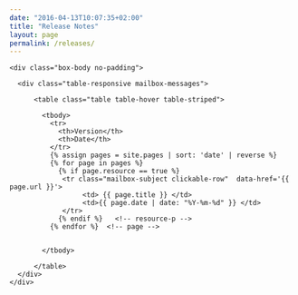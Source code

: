 ```yaml
---
date: "2016-04-13T10:07:35+02:00"
title: "Release Notes"
layout: page
permalink: /releases/
---
```



<ul>

</ul>

<div class="content body">

  <div class="box box-primary">

    <div class="box-body no-padding">

      <div class="table-responsive mailbox-messages">

          <table class="table table-hover table-striped">

            <tbody>
              <tr>
                <th>Version</th>
                <th>Date</th>
              </tr>
              {% assign pages = site.pages | sort: 'date' | reverse %}
              {% for page in pages %}
                {% if page.resource == true %}
                 <tr class="mailbox-subject clickable-row"  data-href='{{ page.url }}'>
                      <td> {{ page.title }} </td>
                      <td>{{ page.date | date: "%Y-%m-%d" }} </td>
                 </tr>
                {% endif %}   <!-- resource-p -->
              {% endfor %}  <!-- page -->


            </tbody>

          </table>
      </div>
    </div>
  </div>
</div>
